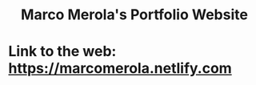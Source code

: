 <h1 align="center">Marco Merola's Portfolio Website<h1>

Link to the web: https://marcomerola.netlify.com
